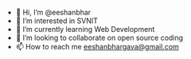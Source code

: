 - 👋 Hi, I’m @eeshanbhar
- 👀 I’m interested in SVNIT
- 🌱 I’m currently learning Web Development
- 💞️ I’m looking to collaborate on open source coding
- 📫 How to reach me eeshanbhargava@gmail.com

<!---
eeshanbhar/eeshanbhar is a ✨ special ✨ repository because its `README.md` (this file) appears on your GitHub profile.
You can click the Preview link to take a look at your changes.
--->
